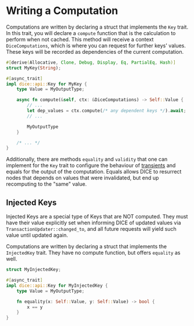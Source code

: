 # Writing a Computation
Computations are written by declaring a struct that implements the `Key` trait.
In this trait, you will declare a `compute` function that is the calculation to perform when not cached.
This method will receive a context `DiceComputations`, which is where you can request for further keys' values. These
keys will be recorded as dependencies of the current computation.

```rust
#[derive(Allocative, Clone, Debug, Display, Eq, PartialEq, Hash)]
struct MyKey(String);

#[async_trait]
impl dice::api::Key for MyKey {
    type Value = MyOutputType;

    async fn compute(&self, ctx: &DiceComputations) -> Self::Value {
        // ...
        let dep_values = ctx.compute(/* any dependent keys */).await;
        // ...

        MyOutputType
    }

    /* ... */
}
```

Additionally, there are methods `equality` and `validity` that one can implement for the `Key` trait to configure
the behaviour of [transients](transients.md) and equals for the output of the computation. Equals allows DICE to resurrect
nodes that depends on values that were invalidated, but end up recomputing to the "same" value.

## Injected Keys
Injected Keys are a special type of Keys that are NOT computed. They must have their value explicitly set when informing
DICE of updated values via `TransactionUpdater::changed_to`, and all future requests will yield such value until updated
again.

Computations are written by declaring a struct that implements the `InjectedKey` trait.
They have no compute function, but offers `equality` as well.

```rust
struct MyInjectedKey;

#[async_trait]
impl dice::api::Key for MyInjectedKey {
    type Value = MyOutputType;

    fn equality(x: Self::Value, y: Self::Value) -> bool {
        x == y
    }
}
```
